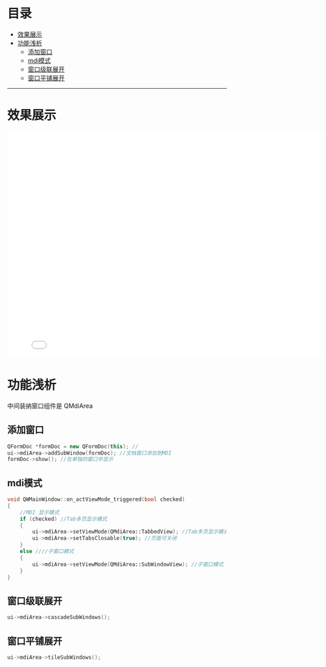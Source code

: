 # 目录

- [效果展示](#效果展示-1)
- [功能浅析](#功能浅析-2)
    - [添加窗口](#添加窗口-1)
    - [mdi模式](#mdi模式-2)
    - [窗口级联展开](#窗口级联展开-3)
    - [窗口平铺展开](#窗口平铺展开-4)

---
# 效果展示 <a id="效果展示-1"></a>

<iframe width="800" height="520" src="mdi_window.mp4" frameborder="0" allow="accelerometer; autoplay; encrypted-media; gyroscope; picture-in-picture" allowfullscreen></iframe>

# 功能浅析 <a id="功能浅析-2"></a>
中间装纳窗口组件是 QMdiArea
## 添加窗口 <a id="添加窗口-1"></a>
```cpp
QFormDoc *formDoc = new QFormDoc(this); //
ui->mdiArea->addSubWindow(formDoc); //文档窗口添加到MDI
formDoc->show(); //在单独的窗口中显示
```
## mdi模式 <a id="mdi模式-2"></a>
```cpp
void QWMainWindow::on_actViewMode_triggered(bool checked)
{
    //MDI 显示模式
    if (checked) //Tab多页显示模式
    {
        ui->mdiArea->setViewMode(QMdiArea::TabbedView); //Tab多页显示模式
        ui->mdiArea->setTabsClosable(true); //页面可关闭
    }
    else ////子窗口模式
    {
        ui->mdiArea->setViewMode(QMdiArea::SubWindowView); //子窗口模式
    }
}
```
## 窗口级联展开 <a id="窗口级联展开-3"></a>
```cpp
ui->mdiArea->cascadeSubWindows();
```
## 窗口平铺展开 <a id="窗口平铺展开-4"></a>
```cpp
ui->mdiArea->tileSubWindows();
```